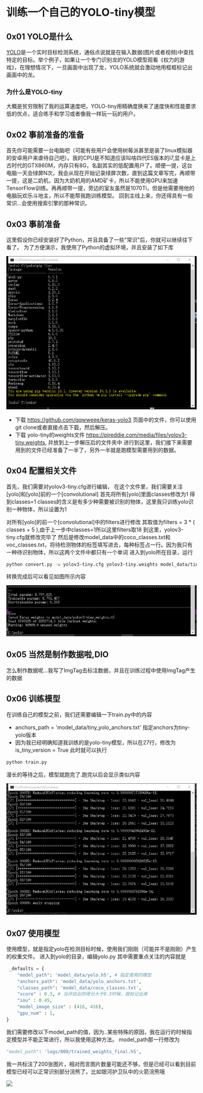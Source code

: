 # 训练一个自己的YOLO-tiny模型

## 0x01 YOLO是什么
[YOLO](https://pjreddie.com/darknet/yolo/)是一个实时目标检测系统，通俗点说就是在输入数据(图片或者视频)中查找特定的目标。举个例子，如果让一个专门识别龙的YOLO模型观看《权力的游戏》，在理想情况下，一旦画面中出现了龙，YOLO系统就会激动地用框框标记出画面中的龙。

### 为什么是YOLO-tiny
大概是贫穷限制了我的运算速度吧，YOLO-tiny用精确度换来了速度快和性能要求低的优点，适合练手和学习或者像我一样玩一玩的用户。

## 0x02 事前准备的准备
首先你可能需要一台电脑吧（可能有些用户会使用树莓派甚至是装了linux模拟器的安卓用户来虐待自己吧）。我的CPU是不知道应该叫啥四代ES版本的i7,显卡是上古时代的GTX860M，内存只有8G，名副其实的低配置用户了。顺便一提，这台电脑一天会绿屏N次，我会从现在开始记录绿屏次数，直到这篇文章写完，再顺带一提，这是二奶机，因为大奶机用的AMD矿卡，所以不能使用GPU来加速TensorFlow训练。再再顺带一提，旁边的室友虽然是1070Ti，但是他需要用他的电脑玩欢乐斗地主，所以不能帮我跑训练模型。
回到主线上来，你还得具有一些常识...会使用搜索引擎的那种常识。

## 0x03 事前准备
这里假设你已经安装好了Python，并且具备了一些"常识"后，你就可以继续往下看了。
为了方便演示，我使用了Python的虚拟环境，并且安装了如下库

<img src="https://github.com/chaosgoo/imgtag_tutorial/blob/master/images/images_11.png?raw=true"/>

* 下载 https://github.com/qqwweee/keras-yolo3 页面中的文件，你可以使用git clone或者直接点击下载，然后解压。
* 下载 yolo-tiny的weights文件 https://pjreddie.com/media/files/yolov3-tiny.weights, 并放到上一步解压后的文件夹中
进行到这里，我们接下来需要用到的文件已经准备了一半了，另外一半就是跑模型需要用到的数据。

## 0x04 配置相关文件
首先，我们需要对yolov3-tiny.cfg进行编辑，
在这个文件里，我们需要关注[yolo]和[yolo]前的一个[convolutional]
首先将所有[yolo]里面classes修改为1
得到classes=1
classes的含义是有多少种需要被识别的物体，这里我只训练yolo识别一种物体，所以设置为1

对所有[yolo]的前一个[convolutional]中的filters进行修改
其取值为filters = 3 * ( classes + 5 ),由于上一步中classes=1所以这里filters取18
到这里，yolov3-tiny.cfg就修改完毕了
然后是修改model_data中的coco_classes.txt和voc_classes.txt，将待检测物体的标签填写进去，每种标签占一行。因为我只有一种待识别物体，所以这两个文件中都只有一个单词
进入到yolo所在目录，运行
````bash
python convert.py -w yolov3-tiny.cfg yolov3-tiny.weights model_data/tiny_yolo_weights.h5
````
转换完成后可以看见如图所示内容

<img src="https://github.com/chaosgoo/imgtag_tutorial/blob/master/images/images_01.png?raw=true"/>

## 0x05 当然是制作数据啦,DIO
怎么制作数据呢...我写了ImgTag去标注数据，并且在训练过程中使用ImgTag产生的数据

## 0x06 训练模型
在训练自己的模型之前，我们还需要编辑一下train.py中的内容
* anchors_path = 'model_data/tiny_yolo_anchors.txt' 指定anchors为tiny-yolo版本
* 因为我已经明确知道我训练的是yolo-tiny模型，所以在27行，修改为is_tiny_version = True
此时就可以执行
````bash
python train.py
````
漫长的等待之后，模型就跑完了.跑完以后会显示类似内容

<img src="https://github.com/chaosgoo/imgtag_tutorial/blob/master/images/images_02.png?raw=true"/>

## 0x07 使用模型
使用模型，就是指定yolo在检测目标时候，使用我们刚刚（可能并不是刚刚）产生的权重文件。
进入到yolo的目录，编辑yolo.py
其中需要重点关注的内容就是
````python
 _defaults = {
    "model_path": 'model_data/yolo.h5', # 指定使用的模型
    "anchors_path": 'model_data/yolo_anchors.txt',
    "classes_path": 'model_data/coco_classes.txt',
    "score" : 0.3, # 当评估出的得分大于0.3时候，就标记出来
    "iou" : 0.45,
    "model_image_size" : (416, 416),
    "gpu_num" : 1,
}
````
我们需要修改以下model_path的值，因为..某些特殊的原因，我在运行的时候指定模型并不能正常进行，所以我使用这种方法。
model_path那一行修改为
````python
"model_path": 'logs/000/trained_weights_final.h5',
````
我一共标注了200张图片，相对而言图片数量可能还不够，但是已经可以看到目前模型已经可以正常识别部分浣熊了。比如银河护卫队中的火箭浣熊哦

<img src="https://github.com/chaosgoo/imgtag_tutorial/blob/master/images/raccoon.gif?raw=true"/>